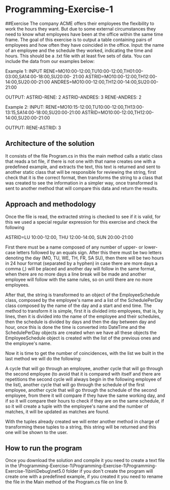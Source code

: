 # Programming-Exercise-1
##Exercise
The company ACME offers their employees the flexibility to work the hours they want. But due to some external circumstances they need to know what employees have been at the office within the same time frame.
The goal of this exercise is to output a table containing pairs of employees and how often they have coincided in the office.
Input: the name of an employee and the schedule they worked, indicating the time and hours. This should be a .txt file with at least five sets of data. You can include the data from our examples below:

Example 1:
INPUT
RENE=MO10:00-12:00,TU10:00-12:00,TH01:00-03:00,SA14:00-18:00,SU20:00- 21:00
ASTRID=MO10:00-12:00,TH12:00-14:00,SU20:00-21:00
ANDRES=MO10:00-12:00,TH12:00-14:00,SU20:00-21:00

OUTPUT:
ASTRID-RENE: 2
ASTRID-ANDRES: 3
RENE-ANDRES: 2

Example 2:
INPUT:
RENE=MO10:15-12:00,TU10:00-12:00,TH13:00-13:15,SA14:00-18:00,SU20:00-21:00
ASTRID=MO10:00-12:00,TH12:00-14:00,SU20:00-21:00

OUTPUT:
RENE-ASTRID: 3

## Architecture of the solution
It consists of the file Program.cs in this the main method calls a static class that reads a txt file, if there is not one with that name creates one with a predefined example, and extracts the text, this text is returned and sent to another static class that will be responsible for reviewing the string, first check that it is the correct format, then transforms the string to a class that was created to see the information in a simpler way, once transformed is sent to another method that will compare this data and return the results.


## Approach and methodology
Once the file is read, the extracted string is checked to see if it is valid, for this we used a special regular expression for this exercise and check the following

ASTRID=LU 10:00-12:00, THU 12:00-14:00, SUN 20:00-21:00

First there must be a name composed of any number of upper- or lower-case letters followed by an equals sign. After this there must be two letters denoting the day (MO, TU, WE, TH, FR, SA SU), then there will be two hours in 24 hour format (separated by a hyphen) in case there are more days a comma (,) will be placed and another day will follow in the same format, when there are no more days a line break will be made and another employee will follow with the same rules, so on until there are no more employees.

After that, the string is transformed to an object of the EmployeeSchedule class, composed by the employee's name and a list of the SchedulePerDay class composed by the name of the day and a start and end time. The method to transform it is simple, first it is divided into employees, that is, by lines, then it is divided into the name of the employee and their schedules, then the schedule is divided by days and then the day between day and hour, once this is done the time is converted into DateTime and the SchedulePerDay objects are created when we have all these objects the EmployeeSchedule object is created with the list of the previous ones and the employee's name.

Now it is time to get the number of coincidences, with the list we built in the last method we will do the following:

A cycle that will go through an employee, another cycle that will go through the second employee (to avoid that it is compared with itself and there are repetitions the second cycle will always begin in the following employee of the list), another cycle that will go through the schedule of the first employee, another cycle that will go through the schedule of the second employee, from there it will compare if they have the same working day, and if so it will compare their hours to check if they are on the same schedule, if so it will create a tuple with the employee's name and the number of matches, it will be updated as matches are found.

With the tuples already created we will enter another method in charge of transforming these tuples to a string, this string will be returned and this one will be shown to the user.

## How to run the program
Once you download the solution and compile it you need to create a text file in the \Programming-Exercise-1\Programming-Exercise-1\Programming-Exercise-1\bin\Debug\net5.0 folder if you don't create the program will create one with a predefined example, if you created it you need to rename the file in the Main method of the Program.cs file on line 9.
